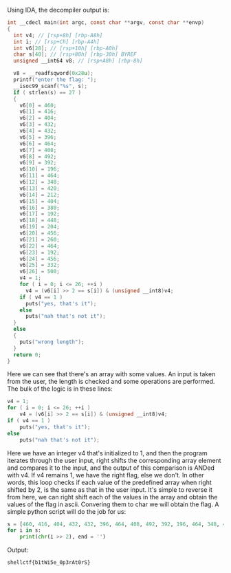 Using IDA, the decompiler output is:
```c
int __cdecl main(int argc, const char **argv, const char **envp)
{
  int v4; // [rsp+8h] [rbp-A8h]
  int i; // [rsp+Ch] [rbp-A4h]
  int v6[28]; // [rsp+10h] [rbp-A0h]
  char s[40]; // [rsp+80h] [rbp-30h] BYREF
  unsigned __int64 v8; // [rsp+A8h] [rbp-8h]

  v8 = __readfsqword(0x28u);
  printf("enter the flag: ");
  __isoc99_scanf("%s", s);
  if ( strlen(s) == 27 )
  {
    v6[0] = 460;
    v6[1] = 416;
    v6[2] = 404;
    v6[3] = 432;
    v6[4] = 432;
    v6[5] = 396;
    v6[6] = 464;
    v6[7] = 408;
    v6[8] = 492;
    v6[9] = 392;
    v6[10] = 196;
    v6[11] = 464;
    v6[12] = 348;
    v6[13] = 420;
    v6[14] = 212;
    v6[15] = 404;
    v6[16] = 380;
    v6[17] = 192;
    v6[18] = 448;
    v6[19] = 204;
    v6[20] = 456;
    v6[21] = 260;
    v6[22] = 464;
    v6[23] = 192;
    v6[24] = 456;
    v6[25] = 332;
    v6[26] = 500;
    v4 = 1;
    for ( i = 0; i <= 26; ++i )
      v4 = (v6[i] >> 2 == s[i]) & (unsigned __int8)v4;
    if ( v4 == 1 )
      puts("yes, that's it");
    else
      puts("nah that's not it");
  }
  else
  {
    puts("wrong length");
  }
  return 0;
}
```
    
Here we can see that there's an array with some values. An input is taken from the user, the length is checked and some operations are performed. The bulk of the logic is in these lines: 
```c
v4 = 1;
for ( i = 0; i <= 26; ++i )
    v4 = (v6[i] >> 2 == s[i]) & (unsigned __int8)v4;
if ( v4 == 1 )
    puts("yes, that's it");
else
    puts("nah that's not it");
```
Here we have an integer v4 that's initialized to 1, and then the program iterates through the user input, right shifts the corresponding array element and compares it to the input, and the output of this comparison is ANDed with v4. If v4 remains 1, we have the right flag, else we don't. In other words, this loop checks if each value of the predefined array when right shifted by 2, is the same as that in the user input. It's simple to reverse it from here, we can right shift each of the values in the array and obtain the values of the flag in ascii. Convering them to char we will obtain the flag. A simple python script will do the job for us:

```python
s = [460, 416, 404, 432, 432, 396, 464, 408, 492, 392, 196, 464, 348, 420, 212, 404, 380, 192, 448, 204, 456, 260, 464, 192, 456, 332, 500]
for i in s:
    print(chr(i >> 2), end = '')
```
Output:
```bash
shellctf{b1tWi5e_0p3rAt0rS}
```
